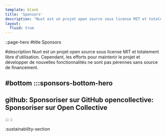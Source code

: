 ```yaml
---
template: blank
title: 'Sponsors'
description: "Nuxt est un projet open source sous license MIT et totalement libre d'utilisation."
layout:
  fluid: true
---
```


::page-hero
#title
Sponsors

#description
Nuxt est un projet open source sous license MIT et totalement libre d'utilisation. Cependant, les efforts pour maintenir le projet et développer de nouvelles fonctionnalités ne sont pas pérennes sans source de financement.

#bottom
  :::sponsors-bottom-hero
  ---
  github: Sponsoriser sur GitHub
  opencollective: Sponsoriser sur Open Collective
  ---
  :::
::

:sustainability-section
